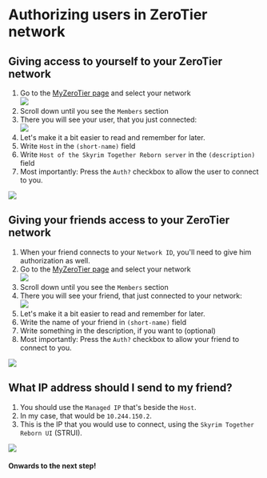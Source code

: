 # Authorizing users in ZeroTier network

## Giving access to yourself to your ZeroTier network

1. Go to the [MyZeroTier page](https://my.zerotier.com) and select your network\
   ![](https://shx.is/5BE4lmlZB.png)
2. Scroll down until you see the `Members` section
3. There you will see your user, that you just connected:\
   ![](https://shx.is/5BE7rwKpL.png)
4. Let's make it a bit easier to read and remember for later.
5. Write `Host` in the `(short-name)` field
6. Write `Host of the Skyrim Together Reborn server` in the `(description)` field
7. Most importantly: Press the `Auth?` checkbox to allow the user to connect to you.

![](https://shx.is/5BE5aycmv.gif)

## Giving your friends access to your ZeroTier network

1. When your friend connects to your `Network ID`, you'll need to give him authorization as well.
2. Go to the [MyZeroTier page](https://my.zerotier.com) and select your network\
   ![](https://shx.is/5BE4lmlZB.png)
3. Scroll down until you see the `Members` section
4. There you will see your friend, that just connected to your network:\
   ![](https://shx.is/5BE4ENRU8.png)
5. Let's make it a bit easier to read and remember for later.
6. Write the name of your friend in `(short-name)` field
7. Write something in the description, if you want to (optional)
8. Most importantly: Press the `Auth?` checkbox to allow your friend to connect to you.

![](https://shx.is/5BE8FKlNx.gif)

## What IP address should I send to my friend?

1. You should use the `Managed IP` that's beside the `Host`.
2. In my case, that would be `10.244.150.2`.
3. This is the IP that you would use to connect, using the `Skyrim Together Reborn UI` (STRUI).

![](https://shx.is/5BE9VP70Q.png)

#### Onwards to the next step!
